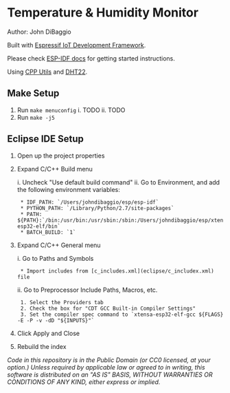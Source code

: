 # Temperature & Humidity Monitor

Author: John DiBaggio

Built with [Espressif IoT Development Framework](https://github.com/espressif/esp-idf).

Please check [ESP-IDF docs](https://docs.espressif.com/projects/esp-idf/en/latest/get-started/index.html) for getting started instructions.

Using [CPP Utils](https://github.com/nkolban/esp32-snippets) and [DHT22](https://github.com/gosouth/DHT22-cpp).

## Make Setup
1. Run `make menuconfig`
	i. TODO
	ii. TODO
2. Run `make -j5`


## Eclipse IDE Setup
1. Open up the project properties

2. Expand C/C++ Build menu 

	i. Uncheck "Use default build command"
	ii. Go to Environment, and add the following environment variables:

		* IDF_PATH: `/Users/johndibaggio/esp/esp-idf`
		* PYTHON_PATH: `/Library/Python/2.7/site-packages`
		* PATH: ${PATH}:`/bin:/usr/bin:/usr/sbin:/sbin:/Users/johndibaggio/esp/xtensa-esp32-elf/bin`
		* BATCH_BUILD: `1`

3. Expand C/C++ General menu
	
	i. Go to Paths and Symbols
	
		* Import includes from [c_includes.xml](eclipse/c_includex.xml) file
	
	ii. Go to Preprocessor Include Paths, Macros, etc.
		
		1. Select the Providers tab
		2. Check the box for "CDT GCC Built-in Compiler Settings"
		3. Set the compiler spec command to `xtensa-esp32-elf-gcc ${FLAGS} -E -P -v -dD "${INPUTS}"`
4. Click Apply and Close
5. Rebuild the index


*Code in this repository is in the Public Domain (or CC0 licensed, at your option.)
Unless required by applicable law or agreed to in writing, this
software is distributed on an "AS IS" BASIS, WITHOUT WARRANTIES OR
CONDITIONS OF ANY KIND, either express or implied.*

